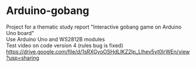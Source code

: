 # Arduino-gobang
Project for a thematic study report
"Interactive gobang game on Arduino Uno board"  
Use Arduino Uno and WS2812B modules  
Test video on code version 4 (rules bug is fixed)  
https://drive.google.com/file/d/1sRXGyoOSHdLlKZ2Ip_Llhev5yt0IrWEn/view?usp=sharing
